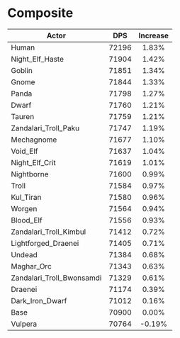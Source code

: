 # Composite
| Actor | DPS | Increase |
|---|:---:|:---:|
|Human|72196|1.83%|
|Night_Elf_Haste|71904|1.42%|
|Goblin|71851|1.34%|
|Gnome|71844|1.33%|
|Panda|71798|1.27%|
|Dwarf|71760|1.21%|
|Tauren|71759|1.21%|
|Zandalari_Troll_Paku|71747|1.19%|
|Mechagnome|71677|1.10%|
|Void_Elf|71637|1.04%|
|Night_Elf_Crit|71619|1.01%|
|Nightborne|71600|0.99%|
|Troll|71584|0.97%|
|Kul_Tiran|71580|0.96%|
|Worgen|71564|0.94%|
|Blood_Elf|71556|0.93%|
|Zandalari_Troll_Kimbul|71412|0.72%|
|Lightforged_Draenei|71405|0.71%|
|Undead|71384|0.68%|
|Maghar_Orc|71343|0.63%|
|Zandalari_Troll_Bwonsamdi|71329|0.61%|
|Draenei|71174|0.39%|
|Dark_Iron_Dwarf|71012|0.16%|
|Base|70900|0.00%|
|Vulpera|70764|-0.19%|
